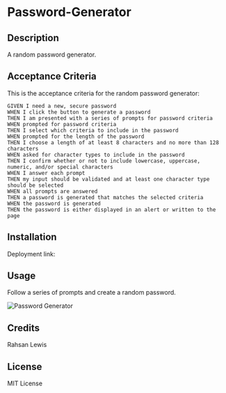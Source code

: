 # Password-Generator

## Description

A random password generator.

## Acceptance Criteria

This is the acceptance criteria for the random password generator:

```
GIVEN I need a new, secure password
WHEN I click the button to generate a password
THEN I am presented with a series of prompts for password criteria
WHEN prompted for password criteria
THEN I select which criteria to include in the password
WHEN prompted for the length of the password
THEN I choose a length of at least 8 characters and no more than 128 characters
WHEN asked for character types to include in the password
THEN I confirm whether or not to include lowercase, uppercase, numeric, and/or special characters
WHEN I answer each prompt
THEN my input should be validated and at least one character type should be selected
WHEN all prompts are answered
THEN a password is generated that matches the selected criteria
WHEN the password is generated
THEN the password is either displayed in an alert or written to the page
```

## Installation

Deployment link: 

## Usage

Follow a series of prompts and create a random password.

<img src="/images/passwordgenerator.jpg" alt="Password Generator" />

## Credits

Rahsan Lewis

## License

MIT License